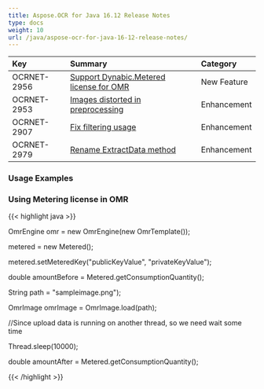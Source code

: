 ```yaml
---
title: Aspose.OCR for Java 16.12 Release Notes
type: docs
weight: 10
url: /java/aspose-ocr-for-java-16-12-release-notes/
---
```


|**Key**|**Summary**|**Category**|
| :- | :- | :- |
|OCRNET-2956|[Support Dynabic.Metered license for OMR](https://landau.dynabic.com/jira/browse/OCRNET-2956)|New Feature|
|OCRNET-2953|[Images distorted in preprocessing](https://landau.dynabic.com/jira/browse/OCRNET-2953)|Enhancement|
|OCRNET-2907|[Fix filtering usage](https://landau.dynabic.com/jira/browse/OCRNET-2907)|Enhancement|
|OCRNET-2979|[Rename ExtractData method](https://landau.dynabic.com/jira/browse/OCRNET-2979)|Enhancement|
### **Usage Examples**
### **Using Metering license in OMR**
{{< highlight java >}}

 OmrEngine omr = new OmrEngine(new OmrTemplate());

metered = new Metered();

metered.setMeteredKey("publicKeyValue", "privateKeyValue");



double amountBefore = Metered.getConsumptionQuantity();

String path = "sampleimage.png");

OmrImage omrImage = OmrImage.load(path);



//Since upload data is running on another thread, so we need wait some time

Thread.sleep(10000);

double amountAfter = Metered.getConsumptionQuantity();

{{< /highlight >}}
